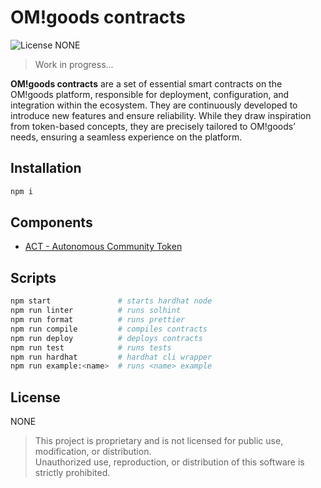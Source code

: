 # OM!goods contracts

![License NONE][license-image]

> Work in progress...

**OM!goods contracts** are a set of essential smart contracts on the OM!goods platform, responsible for deployment,
configuration, and integration within the ecosystem. They are continuously developed to introduce new features and
ensure reliability. While they draw inspiration from token-based concepts, they are precisely tailored to OM!goods’
needs, ensuring a seamless experience on the platform.

## Installation

```bash
npm i
```

## Components

* [ACT - Autonomous Community Token](docs/act/README.md)

## Scripts

```bash
npm start               # starts hardhat node
npm run linter          # runs solhint
npm run format          # runs prettier
npm run compile         # compiles contracts
npm run deploy          # deploys contracts
npm run test            # runs tests
npm run hardhat         # hardhat cli wrapper
npm run example:<name>  # runs <name> example
```

## License

NONE

> This project is proprietary and is not licensed for public use, modification, or distribution.<br/>
> Unauthorized use, reproduction, or distribution of this software is strictly prohibited.

[license-image]: https://img.shields.io/badge/license-NONE-red.svg
